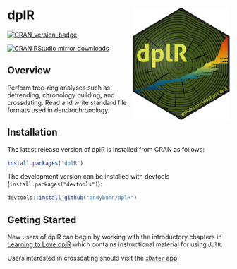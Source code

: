 
# dplR <img src="https://github.com/AndyBunn/dplR/blob/master/dplR_Sticker.png" width="220" align="right" />

[![CRAN_version_badge](https://www.r-pkg.org/badges/version/dplR)](https://cran.r-project.org/package=dplR)

[![CRAN RStudio mirror downloads](https://cranlogs.r-pkg.org/badges/last-month/dplR?color=blue)](https://r-pkg.org/pkg/dplR)
## Overview

Perform tree-ring analyses such as detrending, chronology building,
and crossdating. Read and write standard file formats used in
dendrochronology.

## Installation

The latest release version of dplR is installed from CRAN as follows:

```R
install.packages("dplR")
```

The development version can be installed with devtools
(`install.packages("devtools")`):

```R
devtools::install_github("andybunn/dplR")
```

## Getting Started

New users of dplR can begin by working with the introductory chapters in [Learning to Love dplR](https://opendendro.github.io/dplR-workshop/) which contains instructional material for using `dplR`.

Users interested in crossdating should visit the [`xDater` app](https://andybunn.shinyapps.io/xDateR/). 
